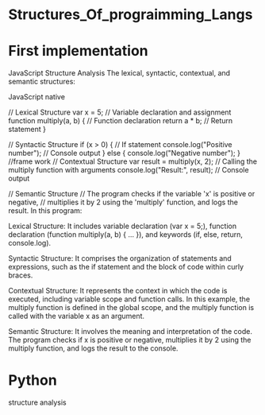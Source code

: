 # Structures_Of_prograimming_Langs
# First implementation 

JavaScript Structure Analysis
The  lexical, syntactic, contextual, and semantic structures:

JavaScript native

// Lexical Structure
var x = 5; // Variable declaration and assignment
function multiply(a, b) { // Function declaration
  return a * b; // Return statement
}

// Syntactic Structure
if (x > 0) { // If statement
  console.log("Positive number"); // Console output
} else {
  console.log("Negative number");
}
//frame work
// Contextual Structure
var result = multiply(x, 2); 
// Calling the multiply function with arguments
console.log("Result:", result); // Console output

// Semantic Structure
// The program checks if the variable 'x' is positive or negative,
// multiplies it by 2 using the 'multiply' function, and logs the result.
In this program:

Lexical Structure: It includes variable declaration (var x = 5;), function declaration (function multiply(a, b) { ... }), and keywords (if, else, return, console.log).

Syntactic Structure: It comprises the organization of statements and expressions, such as the if statement and the block of code within curly braces.

Contextual Structure: It represents the context in which the code is executed, including variable scope and function calls. In this example, the multiply function is defined in the global scope, and the multiply function is called with the variable x as an argument.

Semantic Structure: It involves the meaning and interpretation of the code. The program checks if x is positive or negative, multiplies it by 2 using the multiply function, and logs the result to the console.
# Python
structure analysis

